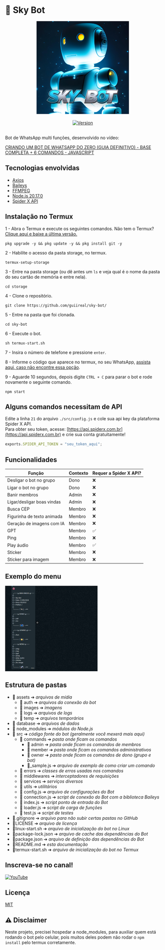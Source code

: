 # 🤖 Sky Bot

<div align="center">
    <img src="./assets/images/sky-bot.jpeg" width="300">
</div>

<br />

<div align="center">
    <a href="https://github.com/Projetos-Crescer/zig-app">
        <img alt="Version" src="https://img.shields.io/badge/Vers%C3%A3o-1.3.0-blue">
    </a>
</div>

<br />

Bot de WhatsApp multi funções, desenvolvido no vídeo:

[CRIANDO UM BOT DE WHATSAPP DO ZERO (GUIA DEFINITIVO) - BASE COMPLETA + 6 COMANDOS - JAVASCRIPT](https://youtu.be/6zr2NYIYIyc)


## Tecnologias envolvidas

- [Axios](https://axios-http.com/ptbr/docs/intro)
- [Baileys](https://github.com/WhiskeySockets/Baileys)
- [FFMPEG](https://ffmpeg.org/)
- [Node.js 20.17.0](https://nodejs.org/en)
- [Spider X API](https://api.spiderx.com.br)

## Instalação no Termux

1 - Abra o Termux e execute os seguintes comandos. Não tem o Termux? [Clique aqui e baixe a última versão.](https://www.mediafire.com/file/082otphidepx7aq/Termux_0.119.1_aldebaran_dev.apk/file)
```
pkg upgrade -y && pkg update -y && pkg install git -y
```

2 - Habilite o acesso da pasta storage, no termux.
```
termux-setup-storage
```

3 - Entre na pasta storage (ou dê antes um `ls` e veja qual é o nome da pasta do seu cartão de memória e entre nela).
```
cd storage
```

4 - Clone o repositório.
```
git clone https://github.com/guiireal/sky-bot/
```

5 - Entre na pasta que foi clonada.
```
cd sky-bot
```

6 - Execute o bot.
```
sh termux-start.sh
```

7 - Insira o número de telefone e pressione `enter`.

8 - Informe o código que aparece no termux, no seu WhatsApp, [assista aqui, caso não encontre essa opção](https://youtu.be/6zr2NYIYIyc?t=5395).

9 - Aguarde 10 segundos, depois digite `CTRL + C` para parar o bot e rode novamente o seguinte comando.
```
npm start
```

## Alguns comandos necessitam de API

Edite a linha `21` do arquivo `./src/config.js` e cole sua api key da plataforma Spider X API.<br/>
Para obter seu token, acesse: [https://api.spiderx.com.br](https://api.spiderx.com.br) e crie sua conta gratuitamente!

```js
exports.SPIDER_API_TOKEN = "seu_token_aqui";
```
## Funcionalidades

| Função | Contexto | Requer a Spider X API?
| ------------ | --- | ---
| Desligar o bot no grupo | Dono | ❌
| Ligar o bot no grupo | Dono | ❌
| Banir membros | Admin | ❌
| Ligar/desligar boas vindas | Admin | ❌
| Busca CEP | Membro | ❌
| Figurinha de texto animada | Membro | ❌
| Geração de imagens com IA | Membro | ❌
| GPT | Membro | ✅
| Ping | Membro | ❌
| Play áudio | Membro | ✅
| Sticker | Membro | ❌
| Sticker para imagem | Membro | ❌

## Exemplo do menu

<img src="./assets/images/menu.png" width="300">

## Estrutura de pastas

- 📁 assets ➔ _arquivos de mídia_
    - 📁 auth ➔ _arquivos da conexão do bot_
    - 📁 images ➔ _imagens_
    - 📁 logs ➔ _arquivos de logs_
    - 📁 temp ➔ _arquivos temporários_
- 📁 database ➔ _arquivos de dados_
- 📁 node_modules ➔ _módulos do Node.js_
- 📁 src ➔ _código fonte do bot (geralmente você mexerá mais aqui)_
    - 📁 commands ➔ _pasta onde ficam os comandos_
        - 📁 admin ➔ _pasta onde ficam os comandos de membros_
        - 📁 member ➔ _pasta onde ficam os comandos administrativos_
        - 📁 owner ➔ _pasta onde ficam os comandos de dono (grupo e bot)_
        - 📝\_sample.js ➔ _arquivo de exemplo de como criar um comando_
    - 📁 errors ➔ _classes de erros usadas nos comandos_
    - 📁 middlewares ➔ _interceptadores de requisições_
    - 📁 services ➔ _serviços diversos_
    - 📁 utils ➔ _utilitários_
    - 📝 config.js ➔ _arquivo de configurações do Bot_
    - 📝 connection.js ➔ _script de conexão do Bot com a biblioteca Baileys_
    - 📝 index.js ➔ _script ponto de entrada do Bot_
    - 📝 loader.js ➔ _script de carga de funções_
    - 📝 test.js ➔ _script de testes_
- 📝.gitignore ➔ _arquivo para não subir certas pastas no GitHub_
- 📝LICENSE ➔ _arquivo de licença_
- 📝linux-start.sh ➔ _arquivo de inicialização do bot no Linux_
- 📝package-lock.json ➔ _arquivo de cache das dependências do Bot_
- 📝package.json ➔ _arquivo de definição das dependências do Bot_
- 📝README.md ➔ _esta documentação_
- 📝termux-start.sh ➔ _arquivo de inicialização do bot no Termux_


## Inscreva-se no canal!

<a href="https://www.youtube.com/@devgui_?sub_confirmation=1" target="_blank" rel="noopener noreferrer"><img src="https://img.shields.io/badge/YouTube-FF0000?style=for-the-badge&logo=youtube&logoColor=white" alt="YouTube"></a>

## Licença

[MIT](https://github.com/guiireal/sky-bot/blob/main/LICENSE)

## ⚠ Disclaimer

Neste projeto, precisei hospedar a node_modules, para auxiliar quem está rodando o bot pelo celular, pois muitos deles podem não rodar o `npm install` pelo termux corretamente.
